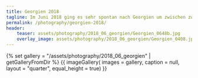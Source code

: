 ```yaml
---
title: Georgien 2018
tagline: Im Juni 2018 ging es sehr spontan nach Georgien um zwischen zwei Jobs noch zu entspannen und die Natur zu geniesen.
permalink: /photography/georgien-2018/
header:
    teaser: assets/photography/2018_06_georgien/Georgien_0648b.jpg
    overlay_image: assets/photography/2018_06_georgien/Georgien_0408.jpg
---
```


{% set gallery = "/assets/photography/2018_06_georgien" | getGalleryFromDir %}
{{ imageGallery(
    images = gallery,
    caption = null,
    layout = "quarter",
    equal_height = true) }}
